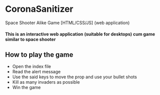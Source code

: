 # CoronaSanitizer
Space Shooter Alike Game [HTML/CSS/JS] (web application)
#### This is an interactive web application (suitable for desktops) cum game similar to space shooter

## How to play the game
- Open the index file
- Read the alert message
- Use the said keys to move the prop and use your bullet shots
- Kill as many invaders as possible
- Win the game
